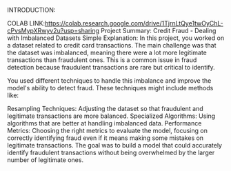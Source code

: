 INTRODUCTION:

COLAB LINK:https://colab.research.google.com/drive/1TjrnLtQye1twOyChL-cPvsMypXRwyv2u?usp=sharing
Project Summary: Credit Fraud - Dealing with Imbalanced Datasets
Simple Explanation:
In this project, you worked on a dataset related to credit card transactions. The main challenge was that the dataset was imbalanced, meaning there were a lot more legitimate transactions than fraudulent ones. This is a common issue in fraud detection because fraudulent transactions are rare but critical to identify.

You used different techniques to handle this imbalance and improve the model's ability to detect fraud. These techniques might include methods like:

Resampling Techniques: Adjusting the dataset so that fraudulent and legitimate transactions are more balanced.
Specialized Algorithms: Using algorithms that are better at handling imbalanced data.
Performance Metrics: Choosing the right metrics to evaluate the model, focusing on correctly identifying fraud even if it means making some mistakes on legitimate transactions.
The goal was to build a model that could accurately identify fraudulent transactions without being overwhelmed by the larger number of legitimate ones.
